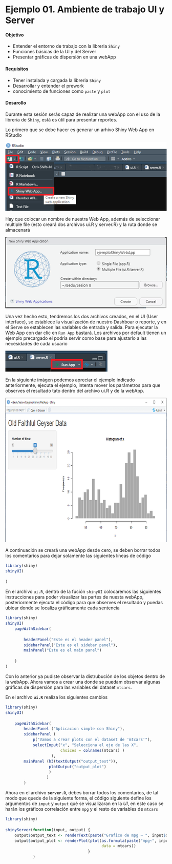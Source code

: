 # Ejemplo 01. Ambiente de trabajo UI y Server

#### Objetivo
- Entender el entorno de trabajo con la libreria `Shiny`
- Funciones básicas de la UI y del Server
- Presentar gráficas de dispersión en una webApp

#### Requisitos
- Tener instalada y cargada la libreria `Shiny`
- Desarrollar y entender el prework
- conocimiento de funciones como `paste` y `plot` 

#### Desarollo

Durante esta sesión serás capaz de realizar una webApp con el uso de la libreria de `Shiny`, está es útil para presentar reportes. 

Lo primero que se debe hacer es generar un arhivo Shiny Web App en RStudio

![image](1.1.png)

Hay que colocar un nombre de nuestra Web App, además de seleccionar multiple file (esto creará dos archivos ui.R y server.R) y la ruta donde se almacenará 

![](1.2.png)


Una vez hecho esto, tendremos los dos archivos creados, en el UI (User interface), se establece la visualización de nuestro Dashboar o reporte, y en el Serve se establecen las variables de entrada y salida. Para ejecutar la Web App con dar clic en `Run App` bastará. Los archivos por default tienen un ejemplo precargado el podría servir como base para ajustarlo a las necesidades de cada usuario

![](1.3.png)


En la siguiente imágen podemos apreciar el ejemplo indicado anteriormente, ejecuta el ejemplo, intenta mover los parámetros para que observes el resultado tato dentro del archivo ui.R y de la webApp.

<p align="center">
<img src="1.4.png" width="650" height="450"> 
</p>

A continuación se creará una webApp desde cero, se deben borrar todos los comentarios para dejar solamente las siguientes líneas de código

```R
library(shiny)
shinyUI(

)
```


En el archivo `ui.R`, dentro de la fución `shinyUI` colocaremos las siguientes instrucciones para poder visualizar las partes de nuesta webApp, posteriormente ejecuta el código para que observes el resultado y puedas ubicar donde se localiza gráficamente cada sentencia

```R
library(shiny)
shinyUI(
    pageWithSidebar(
    
        headerPanel("Este es el header panel"),
        sidebarPanel("Este es el sidebar panel"),
        mainPanel("Este es el main panel")
    
    )
)
```


Con lo anterior ya pudiste observar la distrubución de los objetos dentro de la webApp. Ahora vamos a crear una donde se puedam observar algunas gráficas de dispersión para las variables del dataset `mtcars`. 

En el archivo **`ui.R`** realiza los siguientes cambios

```R
library(shiny)
shinyUI(
    
    pageWithSidebar(
        headerPanel ("Aplicacion simple con Shiny"),
        sidebarPanel (
            p("Vamos a crear plots con el dataset de 'mtcars'"),
            selectInput("x", "Selecciona el eje de las X",
                        choices = colnames(mtcars) )
                    ),
        mainPanel (h3(textOutput("output_text")), 
                   plotOutput("output_plot")
                   )
                  )
        )
```
 
Ahora en el archivo **`server.R`**, debes borrar todos los comentarios, de tal modo que quede de la siguiente forma, el código siguiente define los argumentos de `imput` y `output` qué se visualizaran en la *UI*, en este caso se harán los gráficos correlación entre `mpg` y el resto de variables de `mtcars` 

```R
library(shiny)

shinyServer(function(input, output) { 
    output$output_text <- renderText(paste("Grafico de mpg ~ ", input$x))
    output$output_plot <- renderPlot(plot(as.formula(paste("mpg~", input$x)), 
                                          data = mtcars))
                                    }
            )
```
